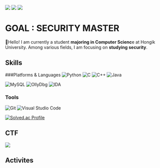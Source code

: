 <!--
**king-raccoon/king-raccoon** is a ✨ _special_ ✨ repository because its `README.md` (this file) appears on your GitHub profile.

Here are some ideas to get you started:

- 🔭 I’m currently working on ...
- 🌱 I’m currently learning ...
- 👯 I’m looking to collaborate on ...
- 🤔 I’m looking for help with ...
- 💬 Ask me about ...
- 📫 How to reach me: ...
- 😄 Pronouns: ...
- ⚡ Fun fact: ...
-->

<a href="https://super-king-raccoon.vercel.app/" target="_blank"><img src="https://img.shields.io/badge/Blog-000000?style=flat-square&logo=Notion&logoColor=white"/></a>
<a href="mailto:dlduswp0408@gmail.com" target="_blank"><img src="https://img.shields.io/badge/Mail-EA4335?style=flat-square&logo=E-Mail&logoColor=white"/></a>
<a href="https://github.com/king-raccoon/" target="_blank"><img src="https://img.shields.io/badge/Github-181717?style=flat-square&logo=Github&logoColor=white"/></a>
# GOAL : SECURITY MASTER
🌱Hello! I am currently a student **majoring in Computer Scienc**e at Hongik University. Among various fields, I am focusing on **studying security**.

## Skills

###Platforms & Languages
![Python](https://img.shields.io/badge/Python-3776AB000000?style=for-the-badge&logo=python&logoColor=white)
![C](https://img.shields.io/badge/C-A8B9CC.svg?&style=for-the-badge&logo=C&logoColor=white)
![C++](https://img.shields.io/badge/C++-00599C?style=for-the-badge&logo=cplusplus&logoColor=white)
![Java](https://img.shields.io/badge/Java-007396.svg?&style=for-the-badge&logo=Java&logoColor=white)

![MySQL](https://img.shields.io/badge/MySQL-4479A1.svg?&style=for-the-badge&logo=MySQL&logoColor=white)
![OllyDbg](https://img.shields.io/badge/OllyDbg-FF0000?&style=for-the-badge&logo=&logoColor=white)
![IDA](https://img.shields.io/badge/IDA-0d4376?&style=for-the-badge&logo=&logoColor=white)

### Tools
![Git](https://img.shields.io/badge/Git-F05032?style=for-the-badge&logo=git&logoColor=white)
![Visual Studio Code](https://img.shields.io/badge/VSCODE-007ACC?style=for-the-badge&logo=visual&studio&code&logoColor=white)

[![Solved.ac Profile](http://mazassumnida.wtf/api/v2/generate_badge?boj=platypus9948)](https://solved.ac/platypus9948/)

## CTF
<a href="https://play.picoctf.org/users/King_raccoon" target="_blank"><img src="https://img.shields.io/badge/PicoCTF-C39FCA?style=flat-square&logo=&logoColor=white"/></a>




## Activites

